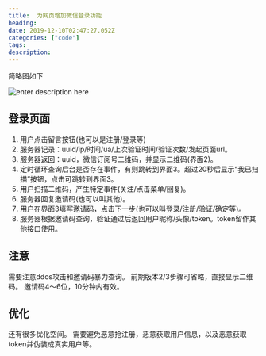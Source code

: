 ```yaml
---
title:  为网页增加微信登录功能
heading: 
date: 2019-12-10T02:47:27.052Z
categories: ["code"]
tags: 
description: 
---
```


简略图如下

![enter description here](https://gitee.com/smile365/blogimg/raw/master/sxy91/1575965856996.png)

## 登录页面

1. 用户点击留言按钮(也可以是注册/登录等)
2. 服务器记录：uuid/ip/时间/ua/上次验证时间/验证次数/发起页面url。
3. 服务器返回：uuid，微信订阅号二维码，并显示二维码(界面2)。
4. 定时循环查询后台是否存在事件，有则跳转到界面3。超过20秒后显示“我已扫描”按钮，点击可跳转到界面3。
5. 用户扫描二维码，产生特定事件(关注/点击菜单/回复)。
6. 服务器回复邀请码(也可以叫其他)。
7. 用户在界面3填写邀请码，点击下一步(也可以叫登录/注册/验证/确定等)。
8. 服务器根据邀请码查询，验证通过后返回用户昵称/头像/token。token留作其他接口使用。


## 注意

需要注意ddos攻击和邀请码暴力查询。
前期版本2/3步骤可省略，直接显示二维码。
邀请码4～6位，10分钟内有效。


## 优化

还有很多优化空间。
需要避免恶意抢注册，恶意获取用户信息，以及恶意获取token并伪装成真实用户等。
